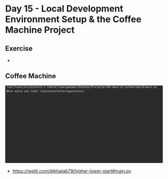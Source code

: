 # Day 15 - Local Development Environment Setup & the Coffee Machine Project

## Exercise

- 


## Coffee Machine

![Coffee Machine](015_day15.gif)

- https://replit.com/@khatab79/higher-lower-start#main.py
